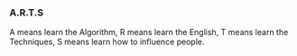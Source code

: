 ### A.R.T.S
A means learn the Algorithm,
R means learn the English,
T means learn the Techniques,
S means learn how to influence people.
